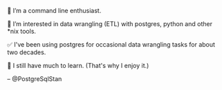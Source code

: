 👋 I’m a command line enthusiast.

👀 I’m interested in data wrangling (ETL) with postgres, python and other \*nix tools.

✅ I've been using postgres for occasional data wrangling tasks for about two decades.

🌱 I still have much to learn. (That's why I enjoy it.)

– @PostgreSqlStan


<!---
PostgreSqlStan/PostgreSqlStan is a ✨ special ✨ repository because its `README.md` (this file) appears on your GitHub profile.
You can click the Preview link to take a look at your changes.
--->
